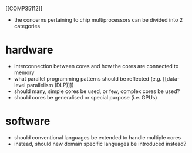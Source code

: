 [[COMP35112]]

- the concerns pertaining to chip multiprocessors can be divided into 2 categories
# hardware
- interconnection between cores and how the cores are connected to memory
- what parallel programming patterns should be reflected (e.g. [[data-level parallelism (DLP)]])
- should many, simple cores be used, or few, complex cores be used?
- should cores be generalised or special purpose (i.e. GPUs)

# software
- should conventional languages be extended to handle multiple cores
- instead, should new domain specific languages be introduced instead?